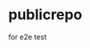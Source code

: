 # publicrepo
for e2e test























































































































































































































































































































































































































































































































































































































































































































































































































































































































































































